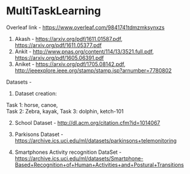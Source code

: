 # MultiTaskLearning

Overleaf link - https://www.overleaf.com/9841741tdmzmksynxzs 
1) Akash - https://arxiv.org/pdf/1611.01587.pdf, https://arxiv.org/pdf/1611.05377.pdf
2) Ankit - http://www.pnas.org/content/114/13/3521.full.pdf, https://arxiv.org/pdf/1605.06391.pdf 
3) Aniket - https://arxiv.org/pdf/1705.08142.pdf, http://ieeexplore.ieee.org/stamp/stamp.jsp?arnumber=7780802 


Datasets - 

1) Dataset creation:

Task 1: horse, canoe,    
Task 2: Zebra, kayak, 
Task 3: dolphin, ketch-101

2) School Dataset - http://dl.acm.org/citation.cfm?id=1014067

3) Parkisons Dataset - https://archive.ics.uci.edu/ml/datasets/parkinsons+telemonitoring

4) Smartphones Activity recognition DataSet - https://archive.ics.uci.edu/ml/datasets/Smartphone-Based+Recognition+of+Human+Activities+and+Postural+Transitions

